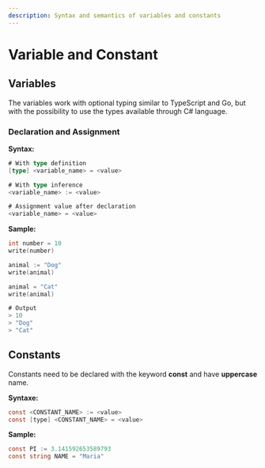 ```yaml
---
description: Syntax and semantics of variables and constants
---
```


# Variable and Constant

## Variables

The variables work with optional typing similar to TypeScript and Go, but with the possibility to use the types available through C\# language.

### Declaration and Assignment

 **Syntax:**

```go
# With type definition
[type] <variable_name> = <value>

# With type inference
<variable_name> := <value>

# Assignment value after declaration
<variable_name> = <value>
```

**Sample:**

```go
int number = 10
write(number)

animal := "Dog"
write(animal)

animal = "Cat"
write(animal)

# Output
> 10
> "Dog"
> "Cat"
```

## Constants

Constants need to be declared with the keyword **const** and have **uppercase** name.

**Syntaxe:**

```csharp
const <CONSTANT_NAME> := <value>
const [type] <CONSTANT_NAME> = <value>
```

**Sample:**

```csharp
const PI := 3.141592653589793
const string NAME = "Maria"
```

